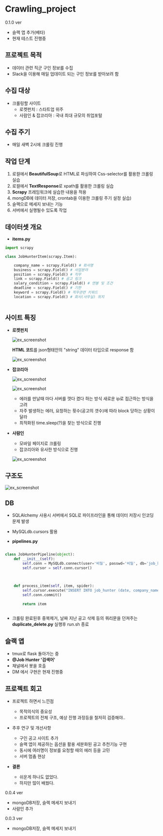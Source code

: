 # Crawling_project
0.1.0 ver
- 슬랙 앱 추가(베타)
- 현재 테스트 진행중

## 프로젝트 목적

- 데이터 관련 직군 구인 정보를 수집
- Slack을 이용해 매일 업데이트 되는 구인 정보를 받아보려 함


## 수집 대상

- 크롤링할 사이트
  - 로켓펀치 : 스타트업 위주
  - 사람인 & 잡코리아 : 국내 최대 규모의 취업포털

## 수집 주기

- 매일 새벽 2시에 크롤링 진행

## 작업 단계

  1. 로컬에서 **BeautifulSoup**로 HTML로 파싱하여 Css-selector를 활용한 크롤링 실습
  2. 로컬에서 **TextResponse**로 xpath를 활용한 크롤링 실습
  3. **Scrapy** 프레임워크에 실습한 내용을 적용
  4. mongDB에 데이터 저장, crontab을 이용한 크롤링 주기 설정 실습)
  5. 슬랙으로 메세지 보내는 기능 
  6. 서버에서 실행될수 있도록 작업 


## 데이터셋 개요

- **items.py**
```python
import scrapy

class JobHunterItem(scrapy.Item):

    company_name = scrapy.Field() # 회사명
    business = scrapy.Field() # 사업분야
    position = scrapy.Field() # 직무
    link = scrapy.Field() # 공고 링크
    salary_condition = scrapy.Field() # 연봉 및 조건
    deadline = scrapy.Field() # 기한
    keyword = scrapy.Field() # 직무관련 키워드
    location = scrapy.Field() # 회사(사무실) 위치
    
``` 


## 사이트 특징

- **로켓펀치** 

  ![ex_screenshot](./img/rocketpunch.png)

  **HTML 코드**를 json형태안의 "string" 데이터 타입으로 response 함
  
  ![ex_screenshot](./img/rocketpunch2.png)



- **잡코리아**

  ![ex_screenshot](./img/jobkorea1.png)
  
  ![ex_screenshot](./img/jobkorea2.png)
  - 에러를 만날때 마다 서버를 껏다 켰다 하는 방식 새로운 ip로 접근하는 방식을 고려
  - 자주 발생하는 에러, 요청하는 횟수(공고의 갯수)에 따라 block 당하는 상황이 달라
  - 최적화된 time.sleep(?)을 찾는 방식으로 진행

- **사람인** 
  - 모바일 페이지로 크롤링
  - 잡코리아와 유사한 방식으로 진행

  ![ex_screenshot](./img/saramin.png)

## 구조도

![ex_screenshot](./img/summary.png)



## DB
- SQLAlchemy 사용시 서버에서 SQL로 파이프라인을 통해 데이터 저장시 인코딩 문제 발생
- MySQLdb.cursors 활용

- **pipelines.py**

```python

class JobHunterPipeline(object):
    def __init__(self):
        self.conn = MySQLdb.connect(user='비밀', passwd='비밀', db='job_hunter', host='비밀', charset="utf8", use_unicode=True)
        self.cursor = self.conn.cursor()
        
 
 
    def process_item(self, item, spider):      
        self.cursor.execute("INSERT INTO job_hunter (date, company_name, business, position, link, salary_condition, deadline, keyword, location) VALUES (%s, %s, %s, %s, %s, %s, %s, %s, %s)", (item['date'], item["company_name"].encode('utf-8'), item["business"].encode('utf-8'), item["position"].encode('utf-8'), item["link"].encode('utf-8'), item["salary_condition"].encode('utf-8'), item["deadline"].encode('utf-8'), item["keyword"].encode('utf-8'), item['location'].encode('utf-8')))
        self.conn.commit()
    
        return item 
        
````
- 크롤링 완료된후 중복제거, 날짜 지난 공고 삭제 등의 쿼리문을 던져주는 **duplicate_delete.py** 실행후 run.sh 종료


## 슬랙 앱

 - tmux로 flask 돌아가는 중
 - **@Job Hunter '검색어'** 
 - 채널에서 봇을 호출
 - DM 에서 구현은 현재 진행중


## 프로젝트 회고
 - 프로젝트 하면서 느낀점
   - 목적의식의 중요성
   - 프로젝트의 전체 구조, 예상 진행 과정등을 철저히 검증해야..

 - 추후 연구 및 개선사항
   - 구인 공고 사이트 추가
   - 슬랙 앱이 제공하는 옵션을 활용 세분화된 공고 추천기능 구현
   - 동시에 여러명이 정보를 요청할 때의 에러 등을 고민
   - 서버 멈춤 현상 
   
 - **결론**
   - 쉬운게 하나도 없었다.
   - 하지만 많이 배웠다.

  
  
  
  
0.0.4 ver
- mongoDB저장, 슬렉 메세지 보내기
- 사람인 추가

0.0.3 ver
- mongoDB저장, 슬렉 메세지 보내기

